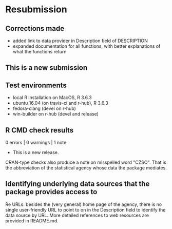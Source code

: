 # Resubmission

## Corrections made

* added link to data provider in Description field of DESCRIPTION
* expanded documentation for all functions, with better explanations of what the functions return

## This is a new submission

## Test environments

* local R installation on MacOS, R 3.6.3
* ubuntu 16.04 (on travis-ci and r-hub), R 3.6.3
* fedora-clang (devel on r-hub)
* win-builder on r-hub (devel and release)

## R CMD check results

0 errors | 0 warnings | 1 note

* This is a new release.

CRAN-type checks also produce a note on misspelled word "CZSO".
That is the abbreviation of the statistical agency whose data the package mediates.

## Identifying underlying data sources that the package provides access to

Re URLs: besides the (very general) home page of the agency, there is no single user-friendly 
URL to point to on in the Description field to identify the data source by URL.
More detailed references to web resources are provided in README.md.
